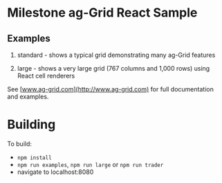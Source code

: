 Milestone ag-Grid React Sample
==============================

## Examples

1. standard - shows a typical grid demonstrating many ag-Grid features

2. large - shows a very large grid (767 columns and 1,000 rows) using React cell renderers

See [www.ag-grid.com](http://www.ag-grid.com) for full documentation and examples.

Building
==============

To build:
- `npm install`
- `npm run examples`, `npm run large` or `npm run trader`
- navigate to localhost:8080
